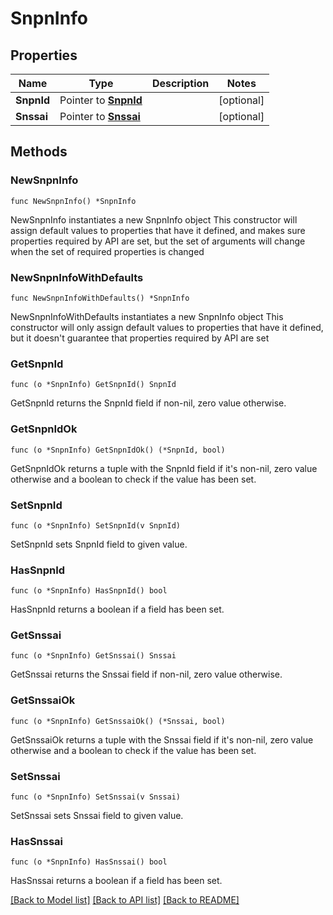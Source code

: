 # SnpnInfo

## Properties

Name | Type | Description | Notes
------------ | ------------- | ------------- | -------------
**SnpnId** | Pointer to [**SnpnId**](SnpnId.md) |  | [optional] 
**Snssai** | Pointer to [**Snssai**](Snssai.md) |  | [optional] 

## Methods

### NewSnpnInfo

`func NewSnpnInfo() *SnpnInfo`

NewSnpnInfo instantiates a new SnpnInfo object
This constructor will assign default values to properties that have it defined,
and makes sure properties required by API are set, but the set of arguments
will change when the set of required properties is changed

### NewSnpnInfoWithDefaults

`func NewSnpnInfoWithDefaults() *SnpnInfo`

NewSnpnInfoWithDefaults instantiates a new SnpnInfo object
This constructor will only assign default values to properties that have it defined,
but it doesn't guarantee that properties required by API are set

### GetSnpnId

`func (o *SnpnInfo) GetSnpnId() SnpnId`

GetSnpnId returns the SnpnId field if non-nil, zero value otherwise.

### GetSnpnIdOk

`func (o *SnpnInfo) GetSnpnIdOk() (*SnpnId, bool)`

GetSnpnIdOk returns a tuple with the SnpnId field if it's non-nil, zero value otherwise
and a boolean to check if the value has been set.

### SetSnpnId

`func (o *SnpnInfo) SetSnpnId(v SnpnId)`

SetSnpnId sets SnpnId field to given value.

### HasSnpnId

`func (o *SnpnInfo) HasSnpnId() bool`

HasSnpnId returns a boolean if a field has been set.

### GetSnssai

`func (o *SnpnInfo) GetSnssai() Snssai`

GetSnssai returns the Snssai field if non-nil, zero value otherwise.

### GetSnssaiOk

`func (o *SnpnInfo) GetSnssaiOk() (*Snssai, bool)`

GetSnssaiOk returns a tuple with the Snssai field if it's non-nil, zero value otherwise
and a boolean to check if the value has been set.

### SetSnssai

`func (o *SnpnInfo) SetSnssai(v Snssai)`

SetSnssai sets Snssai field to given value.

### HasSnssai

`func (o *SnpnInfo) HasSnssai() bool`

HasSnssai returns a boolean if a field has been set.


[[Back to Model list]](../README.md#documentation-for-models) [[Back to API list]](../README.md#documentation-for-api-endpoints) [[Back to README]](../README.md)


